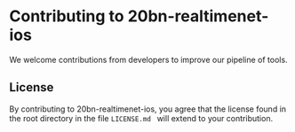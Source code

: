 # Contributing to 20bn-realtimenet-ios

We welcome contributions from developers to improve our pipeline of tools. 

## License
By contributing to 20bn-realtimenet-ios, you agree that the license found in the root directory in the file `LICENSE.md
` will extend to your contribution. 